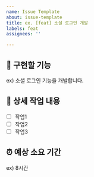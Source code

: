 ```yaml
---
name: Issue Template
about: issue-template
title: ex. [feat] 소셜 로그인 개발
labels: feat
assignees: ''

---
```


## 🤷 구현할 기능

ex) 소셜 로그인 기능을 개발합니다.

## 🔨 상세 작업 내용

- [ ] 작업1
- [ ] 작업2
- [ ] 작업3

## ⏰ 예상 소요 기간

ex) 8시간
